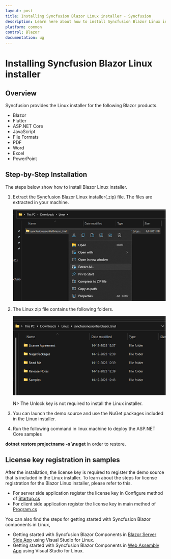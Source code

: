```yaml
---
layout: post
title: Installing Syncfusion Blazor Linux installer - Syncfusion
description: Learn here about how to install Syncfusion Blazor Linux installer after downloading from our Syncfusion website.
platform: common
control: Blazor
documentation: ug
---
```


# Installing Syncfusion Blazor Linux installer

## Overview

Syncfusion provides the Linux installer for the following Blazor products.

* Blazor
* Flutter
* ASP.NET Core
* JavaScript
* File Formats
* PDF
* Word
* Excel
* PowerPoint


## Step-by-Step Installation

The steps below show how to install Blazor Linux installer.

1. Extract the Syncfusion Blazor Linux installer(.zip) file. The files are extracted in your machine.

   ![Welcome wizard](images/Linux_Installer1.png)
   

2. The Linux zip file contains the following folders.

   ![License Agreement](images/Linux_Installer2.png)   
   
   N> The Unlock key is not required to install the Linux installer.


4. You can launch the demo source and use the NuGet packages included in the Linux installer.


5. Run the following command in linux machine to deploy the ASP.NET Core samples
 
  **dotnet restore projectname -s \nuget** in order to restore.

## License key registration in samples

After the installation, the license key is required to register the demo source that is included in the Linux installer. To learn about the steps for license registration for the Blazor Linux installer, please refer to this.

* For server side application register the license key in Configure method of [Startup.cs](https://blazor.syncfusion.com/documentation/getting-started/license-key/how-to-register-in-an-application#blazor-server-app)
* For client side application register the license key in main method of [Program.cs](https://blazor.syncfusion.com/documentation/getting-started/license-key/how-to-register-in-an-application#blazor-webassembly-app)

You can also find the steps for getting started with Syncfusion Blazor components in Linux,

* Getting started with Syncfusion Blazor Components in [Blazor Server Side App](https://blazor.syncfusion.com/documentation/getting-started/blazor-server-side-mac/#getting-started-with-syncfusion-blazor-components-in-blazor-server-side-app-using-visual-studio-for-mac) using Visual Studio for Linux.
* Getting started with Syncfusion Blazor Components in [Web Assembly App](https://blazor.syncfusion.com/documentation/getting-started/blazor-webassembly-visual-studio-mac/) using Visual Studio for Linux.